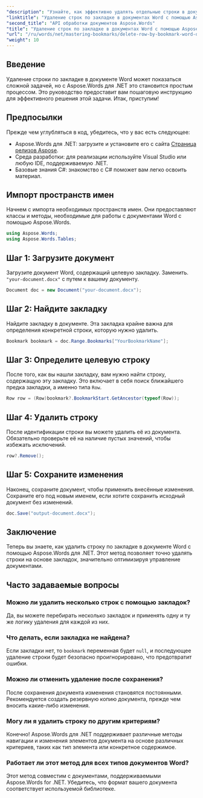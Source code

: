 ```yaml
---
"description": "Узнайте, как эффективно удалять отдельные строки в документах Word с помощью закладок в Aspose.Words for .NET. Это пошаговое руководство описывает загрузку документов."
"linktitle": "Удаление строк по закладке в документах Word с помощью Aspose.Words для .NET"
"second_title": "API обработки документов Aspose.Words"
"title": "Удаление строк по закладке в документах Word с помощью Aspose.Words для .NET"
"url": "/ru/words/net/mastering-bookmarks/delete-row-by-bookmark-word-documents/"
"weight": 10
---
```


## Введение

Удаление строки по закладке в документе Word может показаться сложной задачей, но с Aspose.Words для .NET это становится простым процессом. Это руководство предоставит вам пошаговую инструкцию для эффективного решения этой задачи. Итак, приступим!

## Предпосылки

Прежде чем углубляться в код, убедитесь, что у вас есть следующее:

- Aspose.Words для .NET: загрузите и установите его с сайта [Страница релизов Aspose](https://releases.aspose.com/words/net/).
- Среда разработки: для реализации используйте Visual Studio или любую IDE, поддерживаемую .NET.
- Базовые знания C#: знакомство с C# поможет вам легко освоить материал.

## Импорт пространств имен

Начнем с импорта необходимых пространств имен. Они предоставляют классы и методы, необходимые для работы с документами Word с помощью Aspose.Words.

```csharp
using Aspose.Words;
using Aspose.Words.Tables;
```

## Шаг 1: Загрузите документ

Загрузите документ Word, содержащий целевую закладку. Заменить. `"your-document.docx"` с путем к вашему документу.

```csharp
Document doc = new Document("your-document.docx");
```

## Шаг 2: Найдите закладку

Найдите закладку в документе. Эта закладка крайне важна для определения конкретной строки, которую нужно удалить.

```csharp
Bookmark bookmark = doc.Range.Bookmarks["YourBookmarkName"];
```

## Шаг 3: Определите целевую строку

После того, как вы нашли закладку, вам нужно найти строку, содержащую эту закладку. Это включает в себя поиск ближайшего предка закладки, а именно типа `Row`.

```csharp
Row row = (Row)bookmark?.BookmarkStart.GetAncestor(typeof(Row));
```

## Шаг 4: Удалить строку

После идентификации строки вы можете удалить её из документа. Обязательно проверьте её на наличие пустых значений, чтобы избежать исключений.

```csharp
row?.Remove();
```

## Шаг 5: Сохраните изменения

Наконец, сохраните документ, чтобы применить внесённые изменения. Сохраните его под новым именем, если хотите сохранить исходный документ без изменений.

```csharp
doc.Save("output-document.docx");
```

## Заключение

Теперь вы знаете, как удалить строку по закладке в документе Word с помощью Aspose.Words для .NET. Этот метод позволяет точно удалять строки на основе закладок, значительно оптимизируя управление документами.

## Часто задаваемые вопросы

### Можно ли удалить несколько строк с помощью закладок?

Да, вы можете перебирать несколько закладок и применять одну и ту же логику удаления для каждой из них.

### Что делать, если закладка не найдена?

Если закладки нет, то `bookmark` переменная будет `null`, и последующее удаление строки будет безопасно проигнорировано, что предотвратит ошибки.

### Можно ли отменить удаление после сохранения?

После сохранения документа изменения становятся постоянными. Рекомендуется создать резервную копию документа, прежде чем вносить какие-либо изменения.

### Могу ли я удалить строку по другим критериям?

Конечно! Aspose.Words для .NET поддерживает различные методы навигации и изменения элементов документа на основе различных критериев, таких как тип элемента или конкретное содержимое.

### Работает ли этот метод для всех типов документов Word?

Этот метод совместим с документами, поддерживаемыми Aspose.Words for .NET. Убедитесь, что формат вашего документа соответствует используемой библиотеке.